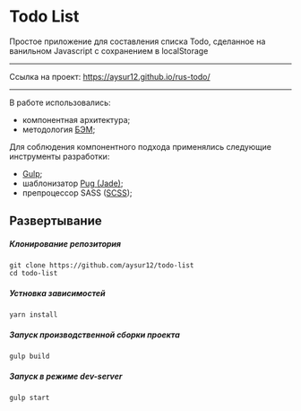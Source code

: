 # Todo List

Простое приложение для составления списка Todo, сделанное на ванильном Javascript с сохранением в localStorage
___
Cсылка на проект: https://aysur12.github.io/rus-todo/
___
В работе использовались:
  + компонентная архитектура;
  + методология [БЭМ](https://ru.bem.info/methodology/quick-start/);

Для соблюдения компонентного подхода применялись следующие инструменты разработки:
  + [Gulp](https://gulpjs.com/);
  + шаблонизатор [Pug (Jade)](https://pugjs.org/api/getting-started.html);
  + препроцессор SASS ([SCSS](https://sass-scss.ru/));


  ## Развертывание
##### Клонирование репозитория
```
git clone https://github.com/aysur12/todo-list
cd todo-list
```
##### Устновка зависимостей
```
yarn install
```
##### Запуск производственной сборки проекта
```
gulp build
```
##### Запуск в режиме dev-server
```
gulp start
```